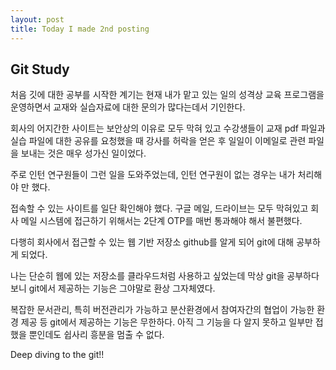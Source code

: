 ```yaml
---
layout: post
title: Today I made 2nd posting
---
```


## Git Study

처음 깃에 대한 공부를 시작한 계기는 현재 내가 맡고 있는 일의 성격상
교육 프로그램을 운영하면서 교재와 실습자료에 대한 문의가 많다는데서 기인한다.

회사의 어지간한 사이트는 보안상의 이유로 모두 막혀 있고 수강생들이 교재 pdf 파일과 실습 파일에 대한
공유를 요청했을 때 강사를 허락을 얻은 후 일일이 이메일로 관련 파일을 보내는 것은 
매우 성가신 일이었다. 

주로 인턴 연구원들이 그런 일을 도와주었는데, 인턴 연구원이 없는 경우는 내가 처리해야 만 했다.

접속할 수 있는 사이트를 일단 확인해야 했다. 구글 메일, 드라이브는 모두 막혀있고
회사 메일 시스템에 접근하기 위해서는 2단계 OTP를 매번 통과해야 해서 불편했다.

다행히 회사에서 접근할 수 있는 웹 기반 저장소 github를 알게 되어 git에 대해 공부하게 되었다.

나는 단순히 웹에 있는 저장소를 클라우드처럼 사용하고 싶었는데 막상 git을 공부하다보니
git에서 제공하는 기능은 그야말로 환상 그자체였다.

복잡한 문서관리, 특히 버전관리가 가능하고 분산환경에서 참여자간의 협업이 가능한 환경 제공 등
git에서 제공하는 기능은 무한하다. 아직 그 기능을 다 알지 못하고 일부만 접했을 뿐인데도
쉽사리 흥분을 멈출 수 없다. 

Deep diving to the git!!

